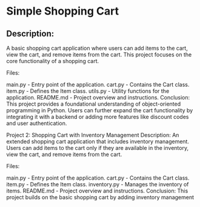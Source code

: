 # Simple Shopping Cart
## Description:
A basic shopping cart application where users can add items to the cart, view the cart, and remove items from the cart. This project focuses on the core functionality of a shopping cart.

Files:

main.py - Entry point of the application.
cart.py - Contains the Cart class.
item.py - Defines the Item class.
utils.py - Utility functions for the application.
README.md - Project overview and instructions.
Conclusion:
This project provides a foundational understanding of object-oriented programming in Python. Users can further expand the cart functionality by integrating it with a backend or adding more features like discount codes and user authentication.

Project 2: Shopping Cart with Inventory Management
Description:
An extended shopping cart application that includes inventory management. Users can add items to the cart only if they are available in the inventory, view the cart, and remove items from the cart.

Files:

main.py - Entry point of the application.
cart.py - Contains the Cart class.
item.py - Defines the Item class.
inventory.py - Manages the inventory of items.
README.md - Project overview and instructions.
Conclusion:
This project builds on the basic shopping cart by adding inventory management
